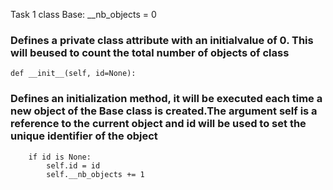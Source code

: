 Task 1
class Base:
    __nb_objects = 0
### Defines a private class attribute with an initialvalue of 0. This will beused to count the total number of objects of class
    def __init__(self, id=None):
### Defines an initialization method, it will be executed each time a new object of the Base class is created.The argument self is a reference to the current object and id will be used to set the unique identifier of the object
        if id is None:
            self.id = id
            self.__nb_objects += 1

